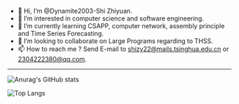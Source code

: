- 👋 Hi, I’m @Dynamite2003-Shi Zhiyuan.
- 👀 I’m interested in computer science and software engineering.
- 🌱 I’m currently learning CSAPP, computer network, assembly principle and Time Series Forecasting.
- 💞️ I’m looking to collaborate on Large Programs regarding to THSS.
- 📫 How to reach me ? Send E-mail to shizy22@mails.tsinghua.edu.cn or 2304222380@qq.com.
---

![Anurag's GitHub stats](https://github-readme-stats.vercel.app/api?username=Dynamite2003&show_icons=true&theme=tokyonight)

![Top Langs](https://github-readme-stats.vercel.app/api/top-langs/?username=Dynamite2003&layout=compact&theme=tokyonight)

<!---
Dynamite2003/Dynamite2003 is a ✨ special ✨ repository because its `README.md` (this file) appears on your GitHub profile.
You can click the Preview link to take a look at your changes.
--->
